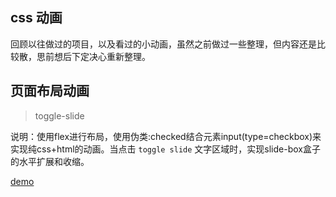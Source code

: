 ## css 动画

回顾以往做过的项目，以及看过的小动画，虽然之前做过一些整理，但内容还是比较散，思前想后下定决心重新整理。


## 页面布局动画

> toggle-slide

说明：使用flex进行布局，使用伪类:checked结合元素input(type=checkbox)来实现纯css+html的动画。当点击 `toggle slide` 文字区域时，实现slide-box盒子的水平扩展和收缩。

[demo](https://github.com/lvzhenbang/article/blob/master/cssAnimate/toggle-slide.html)
